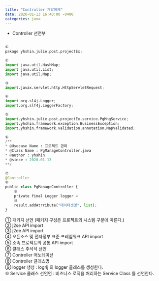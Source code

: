 ```yaml
---
title: "Controller 개발예제"
date: 2020-01-13 16:40:00 -0400
categories: java
---
```


* Controller 선언부 

```python

①
pakage yhshin.julie.post.projectEx;

②
import java.util.HashMap;
import java.util.List;
import java.util.Map;

③
import.javax.servlet.http.HttpServletRequest;

④
import org.sl4j.Logger;
import.org.slf4j.LoggerFactory;

⑤
import.yhshin.julie.post.projectEx.service.PgMngService;
import.yhshin.framework.exception.BusinessException;
import.yhshin.framework.validation.annotation.MapValidated;

⑥
/**
* @Usecase Name : 프로젝트 관리 
* @Class Name : PgManageController.java
* @author : yhshin
* @since : 2020.01.13
**/

⑦
@Controller
⑧
public class PgManageController {
    ⑨
    private final Logger logger = 
    ⑩ 
    result.addAtrribute("데이터셋명", list);
}

```
  
① 패키지 선언 (패키지 구성은 프로젝트의 시스템 구분에 따른다.)      
② j2se API import       
③ j2ee API import       
④ 오픈소스 및 전자정부 표준 프레임워크 API import      
⑤ 소속 프로젝트의 공통 API import        
⑥ 클래스 주석석 선언        
⑦ Controller 어노테이션                  
⑧ Controller 클래스명       
⑨ logger 생성 : log4j 의 logger 클래스를 생성한다.         
⑩ Service 클래스 선언언 : 비즈니스 로직을 처리하는 Service Class 를 선언한다. 
 
